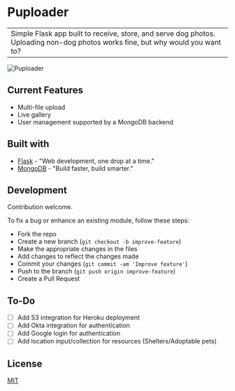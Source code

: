 # Puploader
<table>
<tr>
<td>
Simple Flask app built to receive, store, and serve dog photos. Uploading non-dog photos works fine, but why would you want to?
</td>
</tr>
</table>

![Puploader](https://user-images.githubusercontent.com/64701075/155628298-1d59600f-3b6e-469a-bc09-c9b87f3be5d3.png)

## Current Features
- Multi-file upload
- Live gallery
- User management supported by a MongoDB backend

## Built with 

- [Flask](https://flask.palletsprojects.com/en/2.0.x/) - "Web development, one drop at a time."
- [MongoDB](https://www.mongodb.com/) - "Build faster, build smarter."

## Development
Contribution welcome.

To fix a bug or enhance an existing module, follow these steps:

- Fork the repo
- Create a new branch (`git checkout -b improve-feature`)
- Make the appropriate changes in the files
- Add changes to reflect the changes made
- Commit your changes (`git commit -am 'Improve feature'`)
- Push to the branch (`git push origin improve-feature`)
- Create a Pull Request

## To-Do
- [ ] Add S3 integration for Heroku deployment
- [ ] Add Okta integration for authentication
- [ ] Add Google login for authentication
- [ ] Add location input/collection for resources (Shelters/Adoptable pets)

## License
[MIT](https://choosealicense.com/licenses/mit/)
